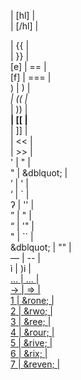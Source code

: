 <!DOCTYPE html>
<high-lulani> | [hl] | <br>
</high-lulani> | [/hl] | <br>
<link> | {{ | <br>
</link> | }} | <br>
[e] | == | <br>
[f] | === | <br>
)</em> | </em>) | <br>
<em> | (( | <br>
</em> | )) | <br>
<strong> | [[ | <br>
</strong> | ]] | <br>
<small-caps> | << | <br>
</small-caps> | >> | <br>
' | &quot; | <br>
" | &dblquot; | <br>
&rsquo; | ' | <br>
&lsquo; | ` | <br>
&#x294; | '' | <br>
&rdquo; | " | <br>
&ldquo; | '" | <br>
&quot; | `` | <br>
&dblquot; | "" | <br>
&mdash; | -- | <br>
&igrave; | )i | <br>
<a href= | href= | <br>
&hellip; | ... | <br>
&rarr; | => | <br>
<overline>1</overline> | &rone; | <br>
<overline>2</overline> | &rwo; | <br>
<overline>3</overline> | &ree; | <br>
<overline>4</overline> | &rour; | <br>
<overline>5</overline> | &rive; | <br>
<overline>6</overline> | &rix; | <br>
<overline>7</overline> | &reven; | <br>
